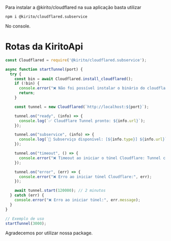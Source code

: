 Para instalar a @kirito/cloudflared na sua aplicação basta utilizar 

```npm i @kirito/cloudflared.subservice```

No console.

# Rotas da KiritoApi

```js
const Cloudflared = require('@kirito/cloudflared.subservice');

async function startTunnel(port) {
  try {      
    const bin = await Cloudflared.install_cloudflared();
    if (!bin) {
      console.error("❌ Não foi possível instalar o binário do cloudflared.");
      return;
    }

    const tunnel = new Cloudflared(`http://localhost:${port}`);

    tunnel.on("ready", (info) => {
      console.log(`✅ Cloudflare Tunnel pronto: ${info.url}`);
    });

    tunnel.on("subservice", (info) => {
      console.log(`🔹 Subserviço disponível: [${info.type}] ${info.url}`);
    });

    tunnel.on("timeout", () => {
      console.error("❌ Timeout ao iniciar o túnel Cloudflare: Tunnel could not be started within o tempo limite.");
    });

    tunnel.on("error", (err) => {
      console.error("❌ Erro ao iniciar túnel Cloudflare:", err);
    });

    await tunnel.start(120000); // 2 minutos
  } catch (err) {
    console.error("❌ Erro ao iniciar túnel:", err.message);
  }
}

// Exemplo de uso
startTunnel(3000);

```

Agradecemos por utilizar nossa package.

